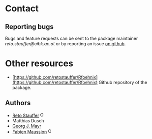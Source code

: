 # Contact

## Reporting bugs

Bugs and feature requests can be sent to the package maintainer
_&#114;&#101;&#116;&#111;&#46;&#115;&#116;&#97;&#117;&#102;&#102;&#101;&#114;&#64;&#117;&#105;&#98;&#107;&#46;&#97;&#99;&#46;&#97;&#116;_
or by reporting an issue [on github](https://github.com/retostauffer/Rfoehnix).

# Other resources

- [https://github.com/retostauffer/Rfoehnix](https://github.com/retostauffer/Rfoehnix)
    Github repository of the package.
    
## Authors

* [Reto Stauffer](https://retostauffer.org)
  <a href="https://orcid.org/0000-0002-3798-5507" target="orcid.widget"><img src="https://members.orcid.org/sites/default/files/vector_iD_icon.svg" class="orcid" alt="ORCID" height="16"></img></a>
  <a href="https://github.com/retostauffer"><span class="fa fa-github"></span></a>
* Matthias Dusch
  <a href="https://github.com/matthiasdusch"><span class="fa fa-github"></span></a>
* [Georg J. Mayr](https://acinn.uibk.ac.at)
* [Fabien Maussion](https://fabienmaussion.info)
  <a href="https://orcid.org/0000-0002-3211-506X" target="orcid.widget"><img src="https://members.orcid.org/sites/default/files/vector_iD_icon.svg" class="orcid" alt="ORCID" height="16"></img></a>
  <a href="https://github.com/fmaussion"><span class="fa fa-github"></span></a>

